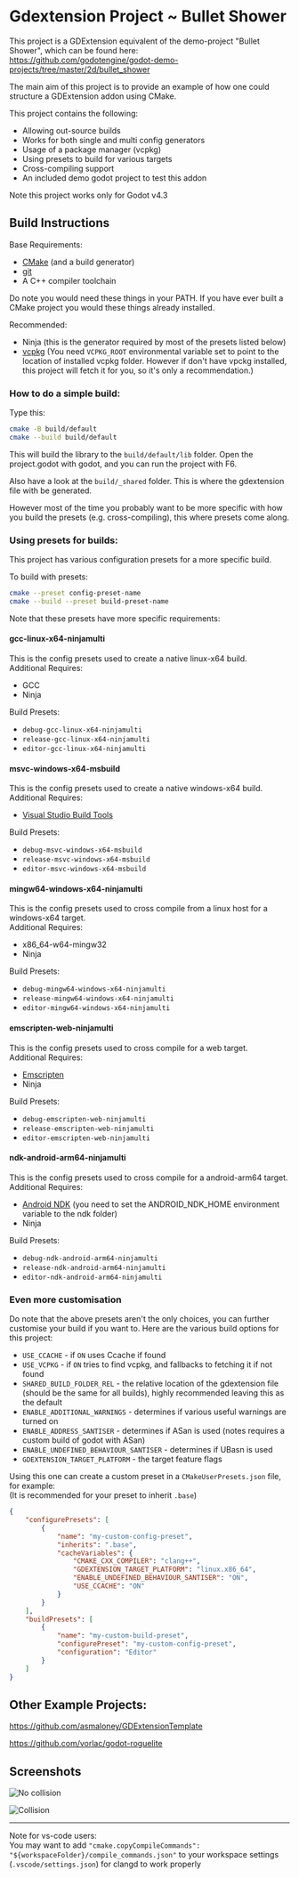 
# Gdextension Project ~ Bullet Shower


This project is a GDExtension equivalent of the demo-project "Bullet Shower", which can be found here:  
https://github.com/godotengine/godot-demo-projects/tree/master/2d/bullet_shower

The main aim of this project is to provide an example of how one could structure a GDExtension addon using CMake.

This project contains the following:
- Allowing out-source builds
- Works for both single and multi config generators
- Usage of a package manager (vcpkg)
- Using presets to build for various targets
- Cross-compiling support
- An included demo godot project to test this addon

Note this project works only for Godot v4.3


## Build Instructions

Base Requirements:
- [CMake](https://cmake.org/download/) (and a build generator)
- [git](https://git-scm.com/downloads)
- A C++ compiler toolchain

Do note you would need these things in your PATH.
If you have ever built a CMake project you would these things already installed.

Recommended:
- Ninja (this is the generator required by most of the presets listed below)
- [vcpkg](https://github.com/microsoft/vcpkg) (You need ```VCPKG_ROOT``` environmental variable set to point to the location of installed vcpkg folder. However if don't have vpckg installed, this project will fetch it for you, so it's only a recommendation.)


### How to do a simple build:
Type this:
```sh
cmake -B build/default
cmake --build build/default
```

This will build the library to the ```build/default/lib``` folder.
Open the project.godot with godot, and you can run the project with F6.

Also have a look at the ```build/_shared``` folder. This is where the gdextension file with be generated.

However most of the time you probably want to be more specific with how you build the presets (e.g. cross-compiling), this where presets come along.
### Using presets for builds:

This project has various configuration presets for a more specific build.

To build with presets:
```sh
cmake --preset config-preset-name
cmake --build --preset build-preset-name
```

Note that these presets have more specific requirements:

#### gcc-linux-x64-ninjamulti
This is the config presets used to create a native linux-x64 build.  
Additional Requires:
- GCC
- Ninja

Build Presets:
- ```debug-gcc-linux-x64-ninjamulti```
- ```release-gcc-linux-x64-ninjamulti```
- ```editor-gcc-linux-x64-ninjamulti```

#### msvc-windows-x64-msbuild
This is the config presets used to create a native windows-x64 build.  
Additional Requires:
- [Visual Studio Build Tools](https://visualstudio.microsoft.com/downloads/?q=build+tools#build-tools-for-visual-studio-2022)

Build Presets:
- ```debug-msvc-windows-x64-msbuild```
- ```release-msvc-windows-x64-msbuild```
- ```editor-msvc-windows-x64-msbuild```

#### mingw64-windows-x64-ninjamulti
This is the config presets used to cross compile from a linux host for a windows-x64 target.  
Additional Requires:
- x86_64-w64-mingw32
- Ninja 

Build Presets:
- ```debug-mingw64-windows-x64-ninjamulti```
- ```release-mingw64-windows-x64-ninjamulti```
- ```editor-mingw64-windows-x64-ninjamulti```

#### emscripten-web-ninjamulti
This is the config presets used to cross compile for a web target.  
Additional Requires:
- [Emscripten](https://emscripten.org/docs/getting_started/downloads.html)
- Ninja 

Build Presets:
- ```debug-emscripten-web-ninjamulti```
- ```release-emscripten-web-ninjamulti```
- ```editor-emscripten-web-ninjamulti```

#### ndk-android-arm64-ninjamulti
This is the config presets used to cross compile for a android-arm64 target.  
Additional Requires:
- [Android NDK](https://developer.android.com/ndk/guides) (you need to set the ANDROID_NDK_HOME environment variable to the ndk folder)
- Ninja 

Build Presets:
- ```debug-ndk-android-arm64-ninjamulti```
- ```release-ndk-android-arm64-ninjamulti```
- ```editor-ndk-android-arm64-ninjamulti```


### Even more customisation

Do note that the above presets aren't the only choices, you can further customise your build if you want to.
Here are the various build options for this project:

- ```USE_CCACHE``` - if ```ON``` uses Ccache if found
- ```USE_VCPKG``` - if ```ON``` tries to find vcpkg, and fallbacks to fetching it if not found
- ```SHARED_BUILD_FOLDER_REL``` - the relative location of the gdextension file (should be the same for all builds), highly recommended leaving this as the default
- ```ENABLE_ADDITIONAL_WARNINGS``` - determines if various useful warnings are turned on
- ```ENABLE_ADDRESS_SANTISER``` - determines if ASan is used (notes requires a custom build of godot with ASan)
- ```ENABLE_UNDEFINED_BEHAVIOUR_SANTISER``` - determines if UBasn is used
- ```GDEXTENSION_TARGET_PLATFORM``` - the target feature flags


Using this one can create a custom preset in a ```CMakeUserPresets.json``` file, for example:  
(It is recommended for your preset to inherit ```.base```)


```json
{
    "configurePresets": [
        {
            "name": "my-custom-config-preset",
            "inherits": ".base",
            "cacheVariables": {
                "CMAKE_CXX_COMPILER": "clang++",
                "GDEXTENSION_TARGET_PLATFORM": "linux.x86_64",
                "ENABLE_UNDEFINED_BEHAVIOUR_SANTISER": "ON",
                "USE_CCACHE": "ON"
            }
        }
    ],
    "buildPresets": [
        {
            "name": "my-custom-build-preset",
            "configurePreset": "my-custom-config-preset",
            "configuration": "Editor"
        }
    ]
}
```

## Other Example Projects:  

https://github.com/asmaloney/GDExtensionTemplate

https://github.com/vorlac/godot-roguelite


## Screenshots

![No collision](screenshots/no_collision.png)

![Collision](screenshots/collision.png)

---
Note for vs-code users:  
You may want to add ```"cmake.copyCompileCommands": "${workspaceFolder}/compile_commands.json"``` to your workspace settings (```.vscode/settings.json```) for clangd to work properly
